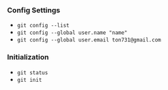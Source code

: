 ### Config Settings
- `git config --list`
- `git config --global user.name "name"`
- `git config --global user.email ton731@gmail.com`

### Initialization
- `git status`
- `git init`